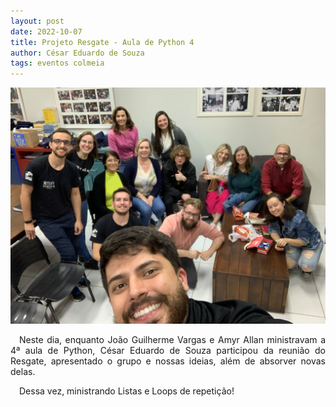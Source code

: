 ```yaml
---
layout: post
date: 2022-10-07
title: Projeto Resgate - Aula de Python 4
author: César Eduardo de Souza
tags: eventos colmeia
---
```


![alt text](/assets/img/reuniaoResgate.jpg "Foto dos participantes da reunião do Projeto Resgate")

<p style="text-align: justify">&emsp;Neste dia, enquanto João Guilherme Vargas e Amyr Allan ministravam a 4ª aula de Python, César Eduardo de Souza participou da reunião do Resgate, apresentado o grupo e nossas ideias, além de absorver novas delas.</p>

<div style="text-align: justify">&emsp;Dessa vez, ministrando Listas e Loops de repetição!</div>


